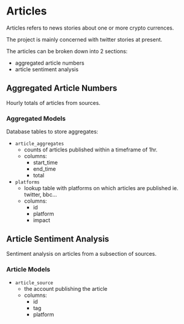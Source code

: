 # Articles

Articles refers to news stories about one or more crypto currences.

The project is mainly concerned with twitter stories at present.

The articles can be broken down into 2 sections:

- aggregated article numbers
- article sentiment analysis

## Aggregated Article Numbers

Hourly totals of articles from sources.

### Aggregated Models

Database tables to store aggregates:

- `article_aggregates`
  - counts of articles published within a timeframe of 1hr.
  - columns:
    - start_time
    - end_time
    - total
- `platforms`
  - lookup table with platforms on which articles are published ie. twitter, bbc...
  - columns:
    - id
    - platform
    - impact

## Article Sentiment Analysis

Sentiment analysis on articles from a subsection of sources.

### Article Models

- `article_source`
  - the account publishing the article
  - columns:
    - id
    - tag
    - platform
